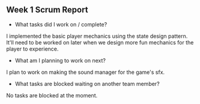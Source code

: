 ## Week 1 Scrum Report

- What tasks did I work on / complete?

I implemented the basic player mechanics using the state design pattern. It'll need to be worked on later when we design more fun mechanics for the player to experience.

- What am I planning to work on next?

I plan to work on making the sound manager for the game's sfx.

- What tasks are blocked waiting on another team member?

No tasks are blocked at the moment.
